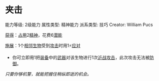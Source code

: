 # 夹击

能力等级: 2级能力
属性类型: 精神能力
派系类型: 技巧
Creator: William Pucs

<aside>

[获得](https://www.notion.so/1b3d619a067b8027ba38e2c1caf9d84b?pvs=21)：[占用](https://www.notion.so/1b3d619a067b8028a794de6ceed96ec0?pvs=21)2[精神](https://www.notion.so/1b3d619a067b800a8da5d96dd60be2b1?pvs=21)，花费6[潜能](https://www.notion.so/1b3d619a067b80c2bdb4c721adc30021?pvs=21)

</aside>

<aside>

[施展](https://www.notion.so/1b3d619a067b80f38dccf027f026b32f?pvs=21)：1个[相邻](https://www.notion.so/1b3d619a067b80d2b1c3cebda0c3ed6f?pvs=21)[生物](https://www.notion.so/1b3d619a067b80d0bbe1d113bf20ff1f?pvs=21)受到[攻击](https://www.notion.so/1b5d619a067b80ab8482e091a267f3f3?pvs=21)时用1⚡️[应对](https://www.notion.so/1b3d619a067b80b1ad0bf551ab8120e2?pvs=21)

- 你可立即用1把[装备](https://www.notion.so/1b3d619a067b80f99057fe3412922dd5?pvs=21)中的[武器](https://www.notion.so/1b3d619a067b80529a70eee1166b41ef?pvs=21)对该生物进行1次[近战攻击](https://www.notion.so/1b4d619a067b80eda8b0facbba0c7b1a?pvs=21)，此次攻击无法被[防御](https://www.notion.so/1b4d619a067b80c1b469edf3fc8d5ea0?pvs=21)。
</aside>

*只要你够机警，就能把握住稍纵即逝的机会。*